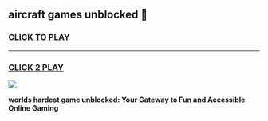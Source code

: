 
## aircraft games unblocked 👋
<h3>
<a href="https://premium.freeplayer.one?title=aircraft_games_unblocked&ref=13F">CLICK TO PLAY</a></h3>
<hr>

<h3>
<a href="https://premium.freeplayer.one?title=aircraft_games_unblocked&ref=13F">CLICK 2 PLAY</a>
  
</h3>

<a href="https://premium.freeplayer.one?title=aircraft_games_unblocked&ref=12F/"><img src="https://clearcache.store/games.png"></a>


**worlds hardest game unblocked: Your Gateway to Fun and Accessible Online Gaming**
